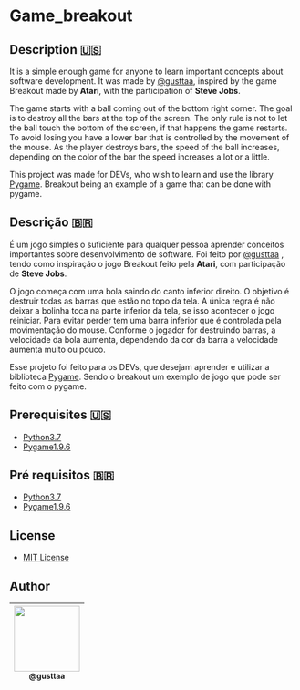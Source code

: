 # Game_breakout
## Description :us:
It is a simple enough game for anyone to learn important concepts about software development. It was made by [@gusttaa](https://github.com/gusttaa), inspired by the game Breakout made by **Atari**, with the participation of **Steve Jobs**.

The game starts with a ball coming out of the bottom right corner. The goal is to destroy all the bars at the top of the screen. The only rule is not to let the ball touch the bottom of the screen, if that happens the game restarts. To avoid losing you have a lower bar that is controlled by the movement of the mouse. As the player destroys bars, the speed of the ball increases, depending on the color of the bar the speed increases a lot or a little.

This project was made for DEVs, who wish to learn and use the library [Pygame](https://github.com/pygame). Breakout being an example of a game that can be done with pygame.

## Descrição :brazil:
É um jogo simples o suficiente para qualquer pessoa aprender conceitos importantes sobre  desenvolvimento de software. Foi feito por [@gusttaa](https://github.com/gusttaa) , tendo como inspiração o jogo Breakout feito pela **Atari**, com participação de **Steve Jobs**.

O jogo começa com uma bola saindo do canto inferior direito. O objetivo é destruir todas as barras que estão no topo da tela. A única regra é não deixar a bolinha toca na parte inferior da tela, se isso acontecer o jogo reiniciar. Para evitar perder tem uma barra inferior que é controlada pela movimentação do mouse. Conforme o jogador for destruindo barras, a velocidade da bola aumenta, dependendo da cor da barra a velocidade aumenta muito ou pouco.

Esse projeto foi feito para os DEVs, que desejam aprender e utilizar a biblioteca [Pygame](https://github.com/pygame). Sendo o breakout um exemplo de jogo que pode ser feito com o pygame.

## Prerequisites :us:
* [Python3.7](https://www.python.org/downloads/release/python-377/)
* [Pygame1.9.6](https://www.pygame.org/download.shtml)

## Pré requisitos :brazil:
* [Python3.7](https://www.python.org/downloads/release/python-377/)
* [Pygame1.9.6](https://www.pygame.org/download.shtml)

## License 
* [MIT License](https://github.com/gusttaa/Game_breakout/blob/master/LICENSE)

## Author
| [<img src="https://avatars2.githubusercontent.com/u/53372956?s=400&u=20e6ce9849584679bc01b474239e0778e57b7acc&v=4" width=115><br><sub>@gusttaa</sub>](https://github.com/gusttaa) |
| :---: |
